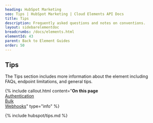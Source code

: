 ```yaml
---
heading: HubSpot Marketing
seo: Tips | HubSpot Marketing | Cloud Elements API Docs
title: Tips
description: Frequently asked questions and notes on conventions.
layout: sidebarelementdoc
breadcrumbs: /docs/elements.html
elementId: 43
parent: Back to Element Guides
order: 50
---
```


## Tips

The Tips section includes more information about the element including FAQs, endpoint limitations, and general tips.

{% include callout.html content="<strong>On this page</strong><br/><a href=#authentication>Authentication</a><br/><a href=#bulk>Bulk</a><br/><a href=#webhooks>Webhooks</a>" type="info" %}


{% include hubspot/tips.md %}
